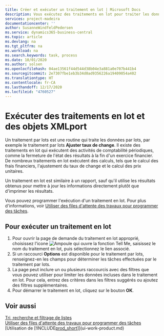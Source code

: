 ```yaml
---
title: Créer et exécuter un traitement en lot | Microsoft Docs
description: Vous exécutez des traitements en lot pour traiter les données et mettre à jour les informations, par exemple, pour élaborer des activités de comptabilité périodiques ou effectuer des calculs.
services: project-madeira
documentationcenter: ''
author: SusanneWindfeldPedersen
ms.service: dynamics365-business-central
ms.topic: article
ms.devlang: na
ms.tgt_pltfrm: na
ms.workload: na
ms.search.keywords: task, process
ms.date: 10/01/2020
ms.author: solsen
ms.openlocfilehash: 04ae13561f44d544d38b04e3a881a0e707b441b4
ms.sourcegitcommit: 2e7307fbe1eb3b34d0ad9356226a19409054a402
ms.translationtype: HT
ms.contentlocale: fr-CA
ms.lasthandoff: 12/17/2020
ms.locfileid: "4760527"
---
```

# <a name="run-batch-jobs-and-xmlports"></a>Exécuter des traitements en lot et des objets XMLport
Un traitement par lots est une routine qui traite les données par lots, par exemple le traitement par lots **Ajuster taux de change**. Il existe des traitements en lot qui exécutent des activités de comptabilité périodiques, comme la fermeture de l'état des résultats à la fin d'un exercice financier. De nombreux traitements en lot exécutent des calculs, tels que le calcul des frais financiers, l'ajustement du taux de change et le calcul des prix unitaires.

Un traitement en lot est similaire à un rapport, sauf qu'il utilise les résultats obtenus pour mettre à jour les informations directement plutôt que d'imprimer les résultats.

Vous pouvez programmer l'exécution d'un traitement en lot. Pour plus d'informations, voir [Utiliser des files d'attente des travaux pour programmer des tâches](admin-job-queues-schedule-tasks.md).

## <a name="to-run-a-batch-job"></a>Pour exécuter un traitement en lot
1. Pour ouvrir la page de demande du traitement en lot approprié, choisissez l'icone ![Ampoule qui ouvre la fonction Tell Me](media/ui-search/search_small.png "Dites-moi ce que vous voulez faire"), saisissez le nom du traitement en lot, puis sélectionnez le lien associé.
2. Si un raccourci **Options** est disponible pour le traitement par lots, renseignez-en les champs pour déterminer les tâches effectuées par le traitement par lots.
3. La page peut inclure un ou plusieurs raccourcis avec des filtres que vous pouvez utiliser pour limiter les données incluses dans le traitement en lot. Pour cela, entrez des critères dans les filtres suggérés ou ajoutez des filtres supplémentaires.
4. Pour démarrer le traitement en lot, cliquez sur le bouton **OK**.

## <a name="see-also"></a>Voir aussi
[Tri, recherche et filtrage de listes](ui-enter-criteria-filters.md)  
[Utiliser des files d'attente des travaux pour programmer des tâches](admin-job-queues-schedule-tasks.md)  
[Utilisation de [!INCLUDE[prod_short](includes/prod_short.md)]](ui-work-product.md)
